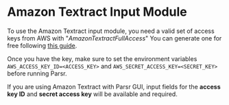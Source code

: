 # Amazon Textract Input Module

To use the Amazon Textract input module, you need a valid set of access keys from AWS with "*AmazonTextractFullAccess*"
You can generate one for free following [this guide](https://docs.aws.amazon.com/textract/latest/dg/getting-started.html).

Once you have the key, make sure to set the environment variables `AWS_ACCESS_KEY_ID=<ACCESS_KEY>` and `AWS_SECRET_ACCESS_KEY=<SECRET_KEY>` before running Parsr.

If you are using Amazon Textract with Parsr GUI, input fields for the **access key ID** and **secret access key** will be available and required.
